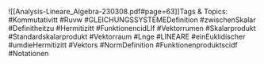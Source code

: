 
![[Analysis-Lineare_Algebra-230308.pdf#page=63]]Tags & Topics:
   #Kommutativitt
   #Ruvw
   #GLEICHUNGSSYSTEMEDefinition
   #zwischenSkalar
   #Definitheitzu
   #Hermitizitt
   #FunktionencidLIf
   #Vektorrumen
   #Skalarprodukt
   #Standardskalarprodukt
   #Vektorraum
   #Lnge
   #LINEARE
   #einEuklidischer
   #umdieHermitizitt
   #Vektors
   #NormDefinition
   #Funktionenproduktscidf
   #Notationen
